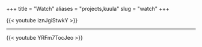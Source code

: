 +++
title = "Watch"
aliases = "projects,kuula"
slug = "watch"
+++

{{< youtube iznJgiStwkY >}}

** **
{{< youtube YRFm7TocJeo >}}

